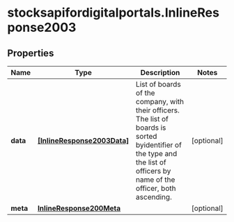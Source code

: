 # stocksapifordigitalportals.InlineResponse2003

## Properties

Name | Type | Description | Notes
------------ | ------------- | ------------- | -------------
**data** | [**[InlineResponse2003Data]**](InlineResponse2003Data.md) | List of boards of the company, with their officers. The list of boards is sorted byidentifier of the type and the list of officers by name of the officer, both ascending. | [optional] 
**meta** | [**InlineResponse200Meta**](InlineResponse200Meta.md) |  | [optional] 


